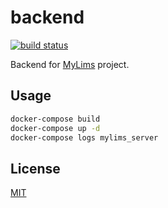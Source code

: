 # backend

[![build status][ci-image]][ci-url]

Backend for [MyLims](https://github.com/mylims/mylims) project.

## Usage

```bash
docker-compose build
docker-compose up -d
docker-compose logs mylims_server
```

## License

[MIT](./LICENSE)

[ci-image]: https://github.com/mylims/backend/workflows/Node.js%20CI/badge.svg?branch=master
[ci-url]: https://github.com/mylims/backend/actions?query=workflow%3A%22Node.js+CI%22
